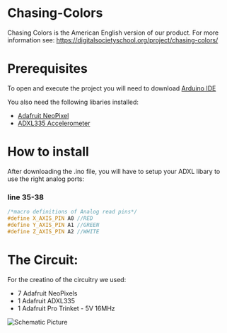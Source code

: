 # Chasing-Colors
Chasing Colors is the American English version of our product. For more information see: https://digitalsocietyschool.org/project/chasing-colors/

# Prerequisites 
To open and execute the project you will need to download [Arduino IDE](https://www.arduino.cc/en/Main/Software?)

You also need the following libaries installed:
- [Adafruit NeoPixel](https://github.com/adafruit/Adafruit_NeoPixel)
- [ADXL335 Accelerometer](https://github.com/Seeed-Studio/Accelerometer_ADXL335)

# How to install
After downloading the .ino file, you will have to setup your ADXL libary to use the right analog ports:

### line 35-38
```c++
/*macro definitions of Analog read pins*/
#define X_AXIS_PIN A0 //RED
#define Y_AXIS_PIN A1 //GREEN
#define Z_AXIS_PIN A2 //WHITE
```

# The Circuit:
For the creatino of the circuitry we used:
- 7 Adafruit NeoPixels
- 1 Adafruit ADXL335 
- 1 Adafruit Pro Trinket - 5V 16MHz

![Schematic Picture](https://hnt.soaringnetwork.com/imgs/schematic.jpg "Chasing Colours Schematic")
